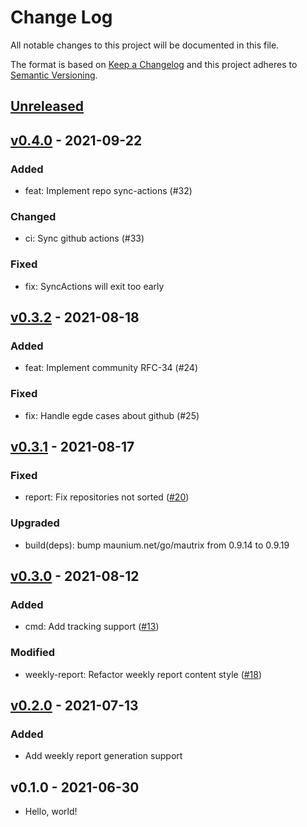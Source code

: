 # Change Log

All notable changes to this project will be documented in this file.

The format is based on [Keep a Changelog](https://keepachangelog.com/)
and this project adheres to [Semantic Versioning](https://semver.org/).

## [Unreleased]

## [v0.4.0] - 2021-09-22

### Added

- feat: Implement repo sync-actions (#32)

### Changed

- ci: Sync github actions (#33)

### Fixed

- fix: SyncActions will exit too early

## [v0.3.2] - 2021-08-18

### Added

- feat: Implement community RFC-34 (#24)

### Fixed

- fix: Handle egde cases about github (#25)

## [v0.3.1] - 2021-08-17

### Fixed

- report: Fix repositories not sorted ([#20](https://github.com/beyondstorage/go-community/pull/20))

### Upgraded

- build(deps): bump maunium.net/go/mautrix from 0.9.14 to 0.9.19

## [v0.3.0] - 2021-08-12

### Added

- cmd: Add tracking support ([#13](https://github.com/beyondstorage/go-community/pull/13))

### Modified

- weekly-report: Refactor weekly report content style ([#18](https://github.com/beyondstorage/go-community/pull/18))

## [v0.2.0] - 2021-07-13

### Added

- Add weekly report generation support

## v0.1.0 - 2021-06-30

- Hello, world!

[Unreleased]: https://github.com/beyondstorage/go-community/compare/v0.3.2...HEAD
[v0.4.0]: https://github.com/beyondstorage/go-community/compare/v0.3.2...v0.4.0
[v0.3.2]: https://github.com/beyondstorage/go-community/compare/v0.3.1...v0.3.2
[v0.3.1]: https://github.com/beyondstorage/go-community/compare/v0.3.0...v0.3.1
[v0.3.0]: https://github.com/beyondstorage/go-community/compare/v0.2.0...v0.3.0
[v0.2.0]: https://github.com/beyondstorage/go-community/compare/v0.1.0...v0.2.0
